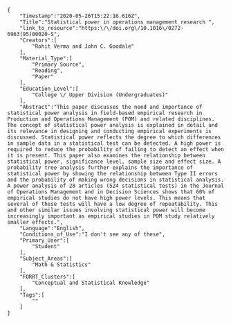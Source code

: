 
    {
        "Timestamp":"2020-05-26T15:22:16.616Z",
        "Title":"Statistical power in operations management research ",
        "link_to_resource":"https:\/\/doi.org\/10.1016\/0272-6963(95)00020-S",
        "Creators":[
            "Rohit Verma and John C. Goodale"
        ],
        "Material_Type":[
            "Primary Source",
            "Reading",
            "Paper"
        ],
        "Education_Level":[
            "College \/ Upper Division (Undergraduates)"
        ],
        "Abstract":"This paper discusses the need and importance of statistical power analysis in field-based empirical research in Production and Operations Management (POM) and related disciplines. The concept of statistical power analysis is explained in detail and its relevance in designing and conducting empirical experiments is discussed. Statistical power reflects the degree to which differences in sample data in a statistical test can be detected. A high power is required to reduce the probability of failing to detect an effect when it is present. This paper also examines the relationship between statistical power, significance level, sample size and effect size. A probability tree analysis further explains the importance of statistical power by showing the relationship between Type II errors and the probability of making wrong decisions in statistical analysis. A power analysis of 28 articles (524 statistical tests) in the Journal of Operations Management and in Decision Sciences shows that 60% of empirical studies do not have high power levels. This means that several of these tests will have a low degree of repeatability. This and other similar issues involving statistical power will become increasingly important as empirical studies in POM study relatively smaller effects.",
        "Language":"English",
        "Conditions_of_Use":"I don't see any of these",
        "Primary_User":[
            "Student"
        ],
        "Subject_Areas":[
            "Math & Statistics"
        ],
        "FORRT_Clusters":[
            "Conceptual and Statistical Knowledge"
        ],
        "Tags":[
            ""
        ]
    }

